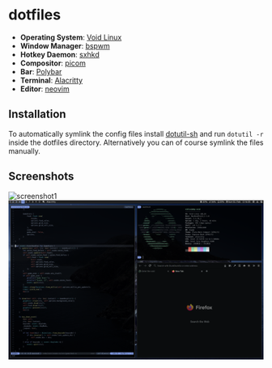 # dotfiles

+ **Operating System**: [Void Linux](https://voidlinux.org/)
+ **Window Manager**: [bspwm](https://github.com/baskerville/bspwm)
+ **Hotkey Daemon**: [sxhkd](https://github.com/baskerville/sxhkd)
+ **Compositor**: [picom](https://github.com/yshui/picom)
+ **Bar**: [Polybar](https://github.com/polybar/polybar)
+ **Terminal**: [Alacritty](https://github.com/alacritty/alacritty)
+ **Editor**: [neovim](https://github.com/neovim/neovim)

## Installation

To automatically symlink the config files install [dotutil-sh](https://github.com/yuqio/dotutil-sh) and run `dotutil -r` inside the dotfiles directory. Alternatively you can of course symlink the files manually.

## Screenshots

![screenshot1](screenshot1.png)
![screenshot2](screenshot2.png)
